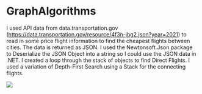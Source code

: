 # GraphAlgorithms

I used API data from data.transportation.gov (https://data.transportation.gov/resource/4f3n-jbg2.json?year=2021) to read in some price flight information to find the cheapest flights between cities. The data is returned as JSON. I used the Newtonsoft.Json package to Deserialize the JSON Object into a string so I could use the JSON data in .NET. I created a loop through the stack of objects to find Direct Flights. I used a variation of Depth-First Search using a Stack for the connecting flights.

![](https://user-images.githubusercontent.com/83522315/189015086-965eb2da-4807-4fb8-886f-e59805701557.PNG)
